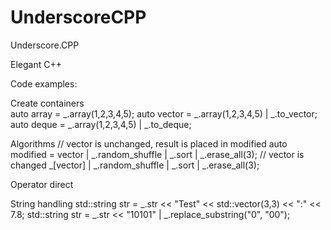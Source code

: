 UnderscoreCPP
=============

Underscore.CPP

Elegant C++

Code examples:

Create containers<br/>
  auto array = _.array(1,2,3,4,5);
  auto vector = _.array(1,2,3,4,5) | _.to_vector;
  auto deque = _.array(1,2,3,4,5) | _.to_deque;

Algorithms
  // vector is unchanged, result is placed in modified
  auto modified = vector | _.random_shuffle | _.sort | _.erase_all(3);
  // vector is changed
  _[vector] | _.random_shuffle | _.sort | _.erase_all(3);
  
Operator direct

String handling
  std::string str = _.str << "Test" << std::vector<int>(3,3) << ":" << 7.8;
  std::string str = _.str << "10101" | _.replace_substring("0", "00");
